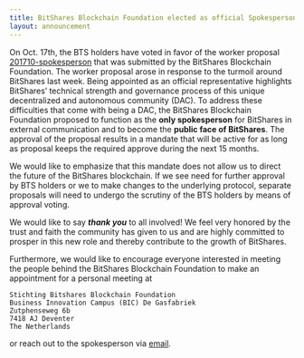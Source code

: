 ```yaml
---
title: BitShares Blockchain Foundation elected as official Spokesperson for its Decentralized Autonomous Company
layout: announcement
---
```


On Oct. 17th, the BTS holders have voted in favor of the worker proposal
[201710-spokesperson](http://www.bitshares.foundation/workers/2017-10-spokesperson)
that was submitted by the BitShares Blockchain Foundation. The worker
proposal arose in response to the turmoil around BitShares last week.
Being appointed as an official representative highlights BitShares’
technical strength and governance process of this unique decentralized
and autonomous community (DAC). To address these difficulties that come
with being a DAC, the BitShares Blockchain Foundation proposed to
function as the **only spokesperson** for BitShares in external
communication and to become the **public face of BitShares**.  The
approval of the proposal results in a mandate that will be active for as
long as proposal keeps the required approve during the next 15 months.

We would like to emphasize that this mandate does not allow us to direct
the future of the BitShares blockchain. If we see need for further
approval by BTS holders or we to make changes to the underlying
protocol, separate proposals will need to undergo the scrutiny of the
BTS holders by means of approval voting.

We would like to say **_thank you_** to all involved! We feel very
honored by the trust and faith the community has given to us and are
highly committed to prosper in this new role and thereby contribute to
the growth of BitShares.

Furthermore, we would like to encourage everyone interested in meeting
the people behind the BitShares Blockchain Foundation to make an
appointment for a personal meeting at 

    Stichting Bitshares Blockchain Foundation
    Business Innovation Campus (BIC) De Gasfabriek
    Zutphenseweg 6b
    7418 AJ Deventer
    The Netherlands

or reach out to the spokesperson via [email](mailto:spokesperson@bitshares.foundation).
